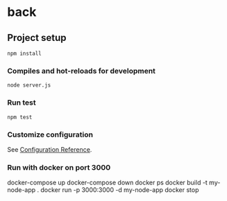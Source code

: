 # back

## Project setup
```
npm install
```

### Compiles and hot-reloads for development
```
node server.js
```

### Run test
```
npm test
```

### Customize configuration
See [Configuration Reference](https://cli.vuejs.org/config/).


### Run with docker on port 3000
docker-compose up
docker-compose down
docker ps
docker build -t my-node-app .
docker run -p 3000:3000 -d my-node-app
docker stop <container-id>